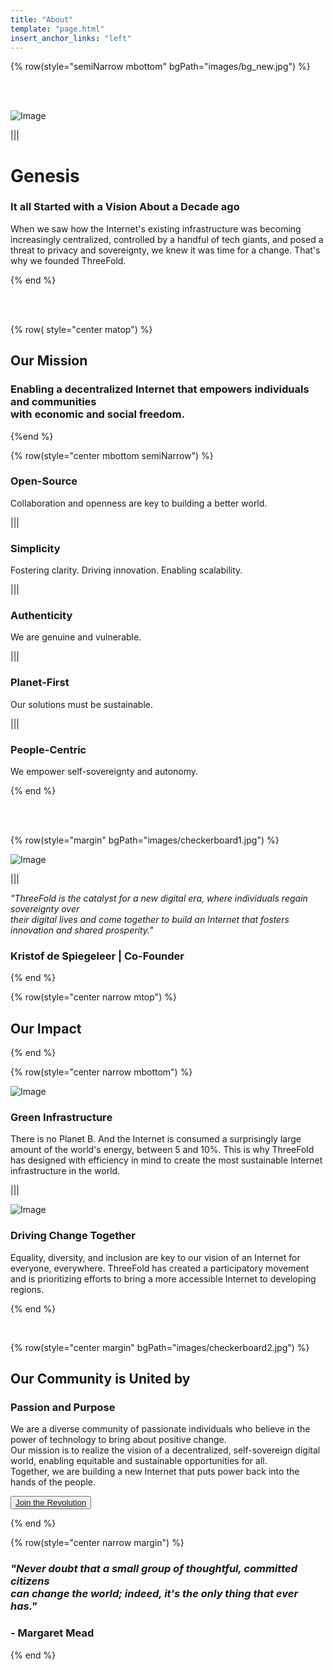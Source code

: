 ```yaml
---
title: "About"
template: "page.html"
insert_anchor_links: "left"
---
```


<!-- section 1 (header) -->

{% row(style="semiNarrow mbottom" bgPath="images/bg_new.jpg") %}

<br>

<br>

![Image](about_header.png#large)

|||

# Genesis

### It all Started with a Vision About a Decade ago

When we saw how the Internet's existing infrastructure was becoming increasingly centralized, controlled by a handful of tech giants, and posed a threat to privacy and sovereignty, we knew it was time for a change. That's why we founded ThreeFold.

{% end %}

<br>

<br>


<!-- section 2 -->

{% row( style="center matop") %}

<!-- bgColor="#ececec" -->

## **Our Mission**

### Enabling a decentralized Internet that empowers individuals and communities<br>with economic and social freedom.

{%end %}


{% row(style="center mbottom semiNarrow") %}

### **Open-Source**
Collaboration and openness are key to building a better world.

|||

### **Simplicity**
Fostering clarity. Driving innovation. Enabling scalability.

|||

### **Authenticity**
We are genuine and vulnerable.

|||

### **Planet-First**
Our solutions must be sustainable.

|||

### **People-Centric**
We empower self-sovereignty and autonomy.

{% end %}

<br>

<br>

<!-- section 3 -->

{% row(style="margin" bgPath="images/checkerboard1.jpg") %}

![Image](kristof.jpeg#medium)

|||

<i>"ThreeFold is the catalyst for a new digital era, where individuals regain sovereignty over <br>their digital lives and come together to build an Internet that fosters innovation and shared prosperity." </i>

### **Kristof de Spiegeleer** | Co-Founder

{% end %}


<!-- section 4-->

{% row(style="center narrow mtop") %}

## **Our Impact**

{% end %}

{% row(style="center narrow mbottom") %}

![Image](earth.png#medium)

### Green Infrastructure

There is no Planet B. And the Internet is consumed a surprisingly large amount of the world's energy, between 5 and 10%. This is why ThreeFold has designed with efficiency in mind to create the most sustainable Internet infrastructure in the world. 

|||

![Image](community.png#medium)

### Driving Change Together

Equality, diversity, and inclusion are key to our vision of an Internet for everyone, everywhere. ThreeFold has created a participatory movement and is prioritizing efforts to bring a more accessible Internet to developing regions.

{% end %}

<br>

<!-- section 5 -->

{% row(style="center margin" bgPath="images/checkerboard2.jpg") %}

## Our Community is United by
### **Passion and Purpose**

We are a diverse community of passionate individuals who believe in the power of technology to bring about positive change.<br>
Our mission is to realize the vision of a decentralized, self-sovereign digital world, enabling equitable and sustainable opportunities for all.<br> Together, we are building a new Internet that puts power back into the hands of the people.

<button>[Join the Revolution](/community)</button>

{% end %}


<!-- section 6 -->

{% row(style="center narrow  margin") %}

### <i>**"Never doubt that a small group of thoughtful, committed citizens <br> can change the world; indeed, it's the only thing that ever has."**</i> 
### - Margaret Mead

{% end %}